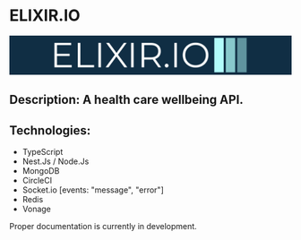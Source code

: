 # ELIXIR.IO

![Elixir.io](download.png)

## Description: A health care wellbeing API.


## Technologies:
- TypeScript
- Nest.Js / Node.Js
- MongoDB
- CircleCI
- Socket.io [events: "message", "error"]
- Redis
- Vonage

Proper documentation is currently in development.